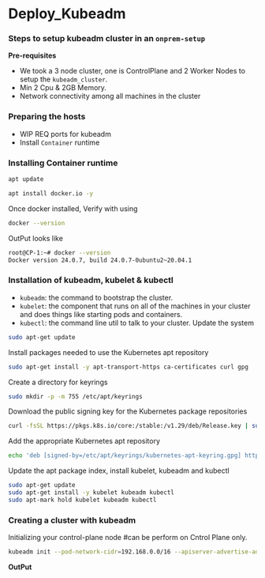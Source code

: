 # Deploy_Kubeadm
### Steps to setup kubeadm cluster in an `onprem-setup`

**Pre-requisites**
- We took a 3 node cluster, one is ControlPlane and 2 Worker Nodes to setup the `kubeadm_cluster`.
- Min 2 Cpu & 2GB Memory.
- Network connectivity among all machines in the cluster

### Preparing the hosts
- WIP REQ ports for kubeadm
- Install `Container` runtime

### Installing Container runtime
~~~bash
apt update
~~~
~~~bash
apt install docker.io -y
~~~
Once docker installed, Verify with using
~~~bash
docker --version
~~~
OutPut looks like
~~~bash
root@CP-1:~# docker --version
Docker version 24.0.7, build 24.0.7-0ubuntu2~20.04.1
~~~
### Installation of kubeadm, kubelet & kubectl
- `kubeadm`: the command to bootstrap the cluster.
- `kubelet`: the component that runs on all of the machines in your cluster and does things like starting pods and containers.
- `kubectl`: the command line util to talk to your cluster.
Update the system
~~~bash
sudo apt-get update
~~~
Install packages needed to use the Kubernetes apt repository
~~~bash
sudo apt-get install -y apt-transport-https ca-certificates curl gpg
~~~
Create a directory for keyrings
~~~bash
sudo mkdir -p -m 755 /etc/apt/keyrings
~~~
Download the public signing key for the Kubernetes package repositories
~~~bash
curl -fsSL https://pkgs.k8s.io/core:/stable:/v1.29/deb/Release.key | sudo gpg --dearmor -o /etc/apt/keyrings/kubernetes-apt-keyring.gpg
~~~
Add the appropriate Kubernetes apt repository
~~~bash
echo 'deb [signed-by=/etc/apt/keyrings/kubernetes-apt-keyring.gpg] https://pkgs.k8s.io/core:/stable:/v1.29/deb/ /' | sudo tee /etc/apt/sources.list.d/kubernetes.list
~~~
Update the apt package index, install kubelet, kubeadm and kubectl
~~~bash
sudo apt-get update
sudo apt-get install -y kubelet kubeadm kubectl
sudo apt-mark hold kubelet kubeadm kubectl
~~~
### Creating a cluster with kubeadm
Initializing your control-plane node #can be perform on Cntrol Plane only.
~~~bash
kubeadm init --pod-network-cidr=192.168.0.0/16 --apiserver-advertise-address=192.168.100.10
~~~
**OutPut**
